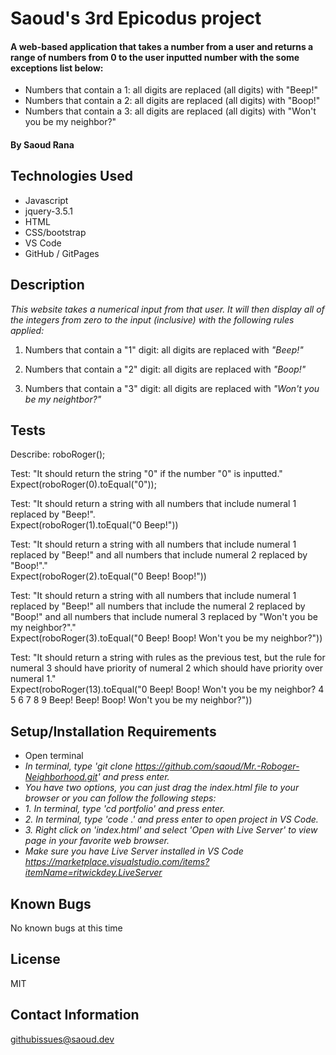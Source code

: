 # Saoud's 3rd Epicodus project

#### A web-based application that takes a number from a user and returns a range of numbers from 0 to the user inputted number with the some exceptions list below:

* Numbers that contain a 1: all digits are replaced (all digits) with "Beep!"
* Numbers that contain a 2: all digits are replaced (all digits) with "Boop!"
* Numbers that contain a 3: all digits are replaced (all digits) with "Won't you be my neighbor?"

#### By Saoud Rana

## Technologies Used

* Javascript
* jquery-3.5.1
* HTML
* CSS/bootstrap
* VS Code
* GitHub / GitPages

## Description

_This website takes a numerical input from that user. It will then display all of the integers from zero to the input (inclusive) with the following rules applied:_

1. Numbers that contain a "1" digit: all digits are replaced with _"Beep!"_

2. Numbers that contain a "2" digit: all digits are replaced with _"Boop!"_

3. Numbers that contain a "3" digit: all digits are replaced with _"Won't you be my neightbor?"_

## Tests

Describe: roboRoger();  
  
Test: "It should return the string "0" if the number "0" is inputted."    
Expect(roboRoger(0).toEqual("0"));  
  
Test: "It should return a string with all numbers that include numeral 1 replaced by "Beep!".  
Expect(roboRoger(1).toEqual("0 Beep!"))  
  
Test: "It should return a string with all numbers that include numeral 1 replaced by "Beep!" and all numbers that include numeral 2 replaced by "Boop!"."  
Expect(roboRoger(2).toEqual("0 Beep! Boop!"))  
  
Test: "It should return a string with all numbers that include numeral 1 replaced by "Beep!" all numbers that include the numeral 2 replaced by "Boop!" and all numbers that include numeral 3 replaced by "Won't you be my neighbor?"."  
Expect(roboRoger(3).toEqual("0 Beep! Boop! Won't you be my neighbor?"))  

Test: "It should return a string with rules as the previous test, but the rule for numeral 3 should have priority of numeral 2 which should have priority over numeral 1."  
Expect(roboRoger(13).toEqual("0 Beep! Boop! Won't you be my neighbor? 4 5 6 7 8 9 Beep! Beep! Boop! Won't you be my neighbor?"))  



## Setup/Installation Requirements

* Open terminal
* _In terminal, type 'git clone https://github.com/saoud/Mr.-Roboger-Neighborhood.git' and press enter._
* _You have two options, you can just drag the index.html file to your browser or you can follow the following steps:_
* _1. In terminal, type 'cd portfolio' and press enter._
* _2. In terminal, type 'code .' and press enter to open project in VS Code._
* _3. Right click on 'index.html' and select 'Open with Live Server' to view page in your favorite web browser._
* _Make sure you have Live Server installed in VS Code https://marketplace.visualstudio.com/items?itemName=ritwickdey.LiveServer_


## Known Bugs

No known bugs at this time

## License

MIT

## Contact Information

githubissues@saoud.dev
